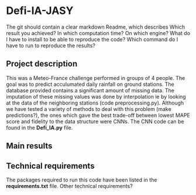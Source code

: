 
# Defi-IA-JASY


The git should contain a clear markdown Readme, which describes
Which result you achieved? In which computation time? On which engine?
What do I have to install to be able to reproduce the code?
Which command do I have to run to reproduce the results?

## Project description

This was a Meteo-France challenge performed in groups of 4 people. The goal was to predict acculumated daily rainfall on ground stations.
The database provided contains a significant amount of missing data. The imputation of these missing values was done by interpolation ie by looking at the data of the neighboring stations (code preprocessing.py).
Although we have tested a variety of methods to deal with this problem (make predictions?), the ones which gave the best trade-off between lowest MAPE score and fidelity to the data structure were CNNs. The CNN code can be found in the **Defi_IA.py** file.

## Main results

## Technical requirements

The packages required to run this code have been listed in the **requirements.txt** file.
Other technical requirements?




